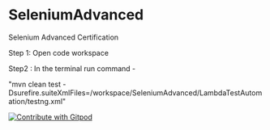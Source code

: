 # SeleniumAdvanced
Selenium Advanced Certification

Step 1: Open code workspace

Step2 : In the terminal run command - 

"mvn clean test -Dsurefire.suiteXmlFiles=/workspace/SeleniumAdvanced/LambdaTestAutomation/testng.xml"

<a href="https://gitpod.io/#https://github.com/GuruprasadKini/LamdaTestSampleJava.git">
  <img
    src="https://img.shields.io/badge/Contribute%20with-Gitpod-908a85?logo=gitpod"
    alt="Contribute with Gitpod"
  />
</a>
